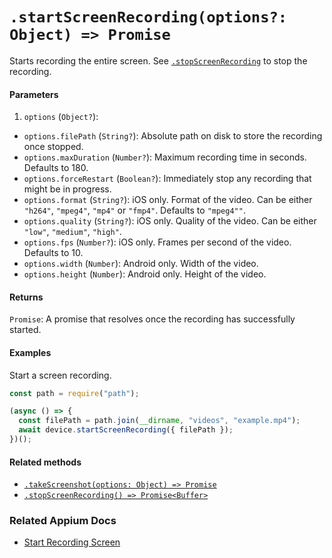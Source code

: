 # `.startScreenRecording(options?: Object) => Promise`

Starts recording the entire screen. See [`.stopScreenRecording`](./stopScreenRecording.md) to stop the recording.

#### Parameters

1. `options` (`Object?`):
  - `options.filePath` (`String?`): Absolute path on disk to store the recording once stopped.
  - `options.maxDuration` (`Number?`): Maximum recording time in seconds. Defaults to 180.
  - `options.forceRestart` (`Boolean?`): Immediately stop any recording that might be in progress.
  - `options.format` (`String?`): iOS only. Format of the video. Can be either `"h264"`, `"mpeg4"`, `"mp4"` or `"fmp4"`. Defaults to `"mpeg4""`.
  - `options.quality` (`String?`): iOS only. Quality of the video. Can be either `"low"`, `"medium"`, `"high"`.
  - `options.fps` (`Number?`): iOS only. Frames per second of the video. Defaults to 10.
  - `options.width` (`Number`): Android only. Width of the video.
  - `options.height` (`Number`): Android only. Height of the video.

#### Returns

`Promise`: A promise that resolves once the recording has successfully started.

#### Examples

Start a screen recording.

```javascript
const path = require("path");

(async () => {
  const filePath = path.join(__dirname, "videos", "example.mp4");
  await device.startScreenRecording({ filePath });
})();
```

#### Related methods

- [`.takeScreenshot(options: Object) => Promise`](./takeScreenshot.md)
- [`.stopScreenRecording() => Promise<Buffer>`](./stopScreenRecording.md)

### Related Appium Docs

- [Start Recording Screen](http://appium.io/docs/en/commands/device/recording-screen/start-recording-screen/)